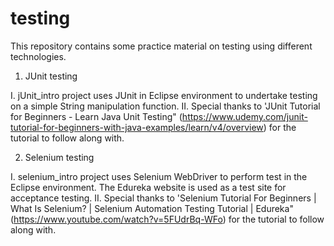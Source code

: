 # testing

This repository contains some practice material on testing using different technologies.

1. JUnit testing

I. jUnit_intro project uses JUnit in Eclipse environment to undertake testing on a simple String manipulation function. 
II. Special thanks to 'JUnit Tutorial for Beginners - Learn Java Unit Testing" (https://www.udemy.com/junit-tutorial-for-beginners-with-java-examples/learn/v4/overview)
for the tutorial to follow along with.


2. Selenium testing

I. selenium_intro project uses Selenium WebDriver to perform test in the Eclipse environment. The Edureka website is used 
as a test site for acceptance testing.
II. Special thanks to 'Selenium Tutorial For Beginners | What Is Selenium? | Selenium Automation Testing Tutorial | Edureka" (https://www.youtube.com/watch?v=5FUdrBq-WFo)
for the tutorial to follow along with.
